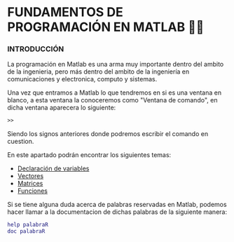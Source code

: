 # FUNDAMENTOS DE PROGRAMACIÓN EN MATLAB  :man_scientist:
### INTRODUCCIÓN
La programación en Matlab es una arma muy importante dentro del ambito de la ingenieria, pero más dentro del ambito de la ingeniería en comunicaciones
y electronica, computo y sistemas.

Una vez que entramos a Matlab lo que tendremos en si es una ventana en blanco, a esta ventana la conoceremos como "Ventana de comando", en dicha ventana
aparecera lo siguiente:
```txt
>>
```
Siendo los signos anteriores donde podremos escribir el comando en cuestion.

En este apartado podrán encontrar los siguientes temas:
<ul>
    <li><a href="./00 - DeclaracionDeVariables.m">Declaración de variables</a></li>
    <li><a href="./01 - Vectores.m">Vectores</a></li>
    <li><a href="./02 - Matrices.m">Matrices</a></li>
    <li><a href="./03 - Funciones.m">Funciones</a></li>
</ul>

Si se tiene alguna duda acerca de palabras reservadas en Matlab, podemos hacer llamar a la documentacion de dichas palabras de la siguiente manera:
```Matlab
help palabraR
doc palabraR
```
